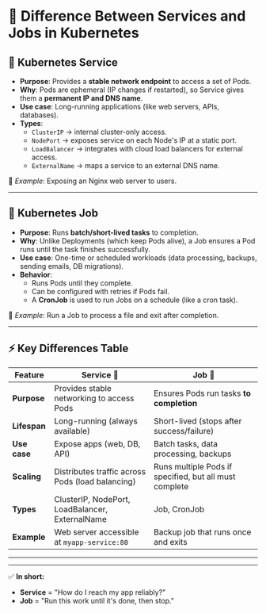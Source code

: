 # 🔹 Difference Between Services and Jobs in Kubernetes

## 🚦 Kubernetes Service

-   **Purpose**: Provides a **stable network endpoint** to access a set
    of Pods.
-   **Why**: Pods are ephemeral (IP changes if restarted), so Service
    gives them a **permanent IP and DNS name**.
-   **Use case**: Long-running applications (like web servers, APIs,
    databases).
-   **Types**:
    -   `ClusterIP` → internal cluster-only access.
    -   `NodePort` → exposes service on each Node's IP at a static
        port.
    -   `LoadBalancer` → integrates with cloud load balancers for
        external access.
    -   `ExternalName` → maps a service to an external DNS name.

📌 *Example*: Exposing an Nginx web server to users.

------------------------------------------------------------------------

## 🏁 Kubernetes Job

-   **Purpose**: Runs **batch/short-lived tasks** to completion.
-   **Why**: Unlike Deployments (which keep Pods alive), a Job ensures a
    Pod runs until the task finishes successfully.
-   **Use case**: One-time or scheduled workloads (data processing,
    backups, sending emails, DB migrations).
-   **Behavior**:
    -   Runs Pods until they complete.
    -   Can be configured with retries if Pods fail.
    -   A **CronJob** is used to run Jobs on a schedule (like a cron
        task).

📌 *Example*: Run a Job to process a file and exit after completion.

------------------------------------------------------------------------

## ⚡ Key Differences Table
| Feature      | Service 🚦                                       | Job 🏁                                                 |
| ------------ | ------------------------------------------------ | ------------------------------------------------------ |
| **Purpose**  | Provides stable networking to access Pods        | Ensures Pods run tasks **to completion**               |
| **Lifespan** | Long-running (always available)                  | Short-lived (stops after success/failure)              |
| **Use case** | Expose apps (web, DB, API)                       | Batch tasks, data processing, backups                  |
| **Scaling**  | Distributes traffic across Pods (load balancing) | Runs multiple Pods if specified, but all must complete |
| **Types**    | ClusterIP, NodePort, LoadBalancer, ExternalName  | Job, CronJob                                           |
| **Example**  | Web server accessible at `myapp-service:80`      | Backup job that runs once and exits                    |

  
  --------------------------------------------------------------------------

------------------------------------------------------------------------

✅ **In short:**
- **Service** = "How do I reach my app reliably?"
- **Job** = "Run this work until it's done, then stop."
